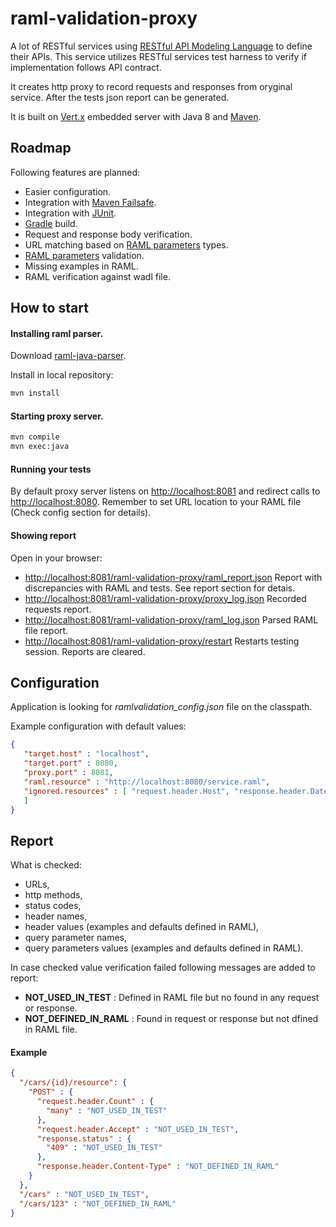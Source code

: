 raml-validation-proxy
=====================

A lot of RESTful services using [RESTful API Modeling Language][8] to define their APIs.
This service utilizes RESTful services test harness to verify if implementation follows API contract.

It creates http proxy to record requests and responses from oryginal service. After the tests json report can be generated. 

It is built on [Vert.x][7] embedded server with Java 8 and [Maven](http://maven.apache.org/).

Roadmap
-----------

Following features are planned:

* Easier configuration.
* Integration with [Maven Failsafe][9].
* Integration with [JUnit][10].
* [Gradle][11] build.
* Request and response body verification.
* URL matching based on [RAML parameters](https://github.com/raml-org/raml-spec/blob/master/raml-0.8.md#named-parameters) types.
* [RAML parameters](https://github.com/raml-org/raml-spec/blob/master/raml-0.8.md#named-parameters) validation.
* Missing examples in RAML.
* RAML verification against wadl file.

How to start
-----------

#### Installing raml parser.

Download [raml-java-parser](https://github.com/raml-org/raml-java-parser).

Install in local repository:
```sh
mvn install
```

#### Starting proxy server.

```sh
mvn compile
mvn exec:java
```

#### Running your tests

By default proxy server listens on [http://localhost:8081][5] and redirect calls to [http://localhost:8080][6].
Remember to set URL location to your RAML file (Check config section for details).

#### Showing report

Open in your browser:

* [http://localhost:8081/raml-validation-proxy/raml_report.json][1] Report with discrepancies with RAML and tests. See report section for detais.
* [http://localhost:8081/raml-validation-proxy/proxy_log.json][2] Recorded requests report.
* [http://localhost:8081/raml-validation-proxy/raml_log.json][3] Parsed RAML file report.
* [http://localhost:8081/raml-validation-proxy/restart][4] Restarts testing session. Reports are cleared.
 
Configuration
-----------

Application is looking for *ramlvalidation_config.json* file on the classpath.

Example configuration with default values:

```json
{
   "target.host" : "localhost",
   "target.port" : 8080,
   "proxy.port" : 8081,
   "raml.resource" : "http://localhost:8080/service.raml",
   "ignored.resources" : [ "request.header.Host", "response.header.Date", "request.header.Accept", "request.header.Connection", "response.header.Server", "request.header.Content-Length", "response.header.Content-Length"
   ]
}
```

Report
-----------

What is checked:

* URLs,
* http methods,
* status codes,
* header names,
* header values (examples and defaults defined in RAML),
* query parameter names,
* query parameters values (examples and defaults defined in RAML).

In case checked value verification failed following messages are added to report:

* **NOT_USED_IN_TEST** : Defined in RAML file but no found in any request or response.
* **NOT_DEFINED_IN_RAML** : Found in request or response but not dfined in RAML file. 

#### Example

```json
{
  "/cars/{id}/resource": {
    "POST" : {
      "request.header.Count" : {
        "many" : "NOT_USED_IN_TEST"
      },
      "request.header.Accept" : "NOT_USED_IN_TEST",
      "response.status" : {
        "409" : "NOT_USED_IN_TEST"
      },
      "response.header.Content-Type" : "NOT_DEFINED_IN_RAML"
    }
  },
  "/cars" : "NOT_USED_IN_TEST",
  "/cars/123" : "NOT_DEFINED_IN_RAML"
}
```

  [1]: http://localhost:8081/raml-validation-proxy/raml_report.json
  [2]: http://localhost:8081/raml-validation-proxy/proxy_log.json
  [3]: http://localhost:8081/raml-validation-proxy/raml_log.json
  [4]: http://localhost:8081/raml-validation-proxy/restart
  [5]: http://localhost:8080
  [6]: http://localhost:8081 
  [7]: http://vertx.io/embedding_manual.html
  [8]: http://raml.org/
  [9]: http://maven.apache.org/surefire/maven-failsafe-plugin/
  [10]: http://junit.org/
  [11]: http://www.gradle.org/
